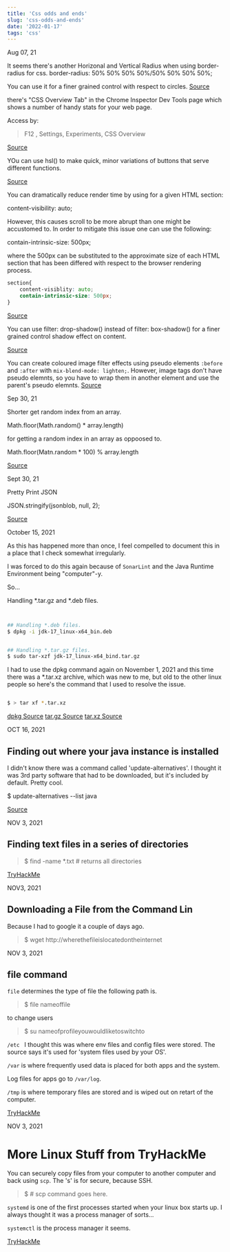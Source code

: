 ```yaml
---
title: 'Css odds and ends'
slug: 'css-odds-and-ends'
date: '2022-01-17'
tags: 'css'
---
```


Aug 07, 21

It seems there's another Horizonal and Vertical Radius when using border-radius for css.
border-radius: 50% 50% 50% 50%/50% 50% 50% 50%;

You can use it for a finer grained control with respect to circles.
[Source](https://egghead.io/lessons/css-use-the-border-radius-css-property-to-define-horizontal-and-vertical-radius)

there's "CSS Overview Tab" in the Chrome Inspector Dev Tools page which shows a number of handy stats for your web page.

Access by:

> F12 , Settings, Experiments, CSS Overview

[Source](https://egghead.io/lessons/chrome-devtools-explore-a-site-s-css-with-chrome-devtools-css-overview)


YOu can use hsl() to make quick, minor variations of buttons that serve different functions.

[Source](https://egghead.io/lessons/css-use-the-hsl-color-space-and-scoped-css-variables-to-prototype-ui-variants)


You can dramatically reduce render time by using for a given HTML section:

content-visibility: auto;

However, this causes scroll to be more abrupt than one might be accustomed to.  In order to mitigate this issue one can use the following: 

contain-intrinsic-size: 500px;

where the 500px can be substituted to the approximate size of each HTML section that has been differed with respect to the browser rendering process.

```css
section{
	content-visiblity: auto;
	contain-intrinsic-size: 500px;
}
```

[Source](https://egghead.io/lessons/css-use-content-visibility-auto-to-improve-initial-page-load-time)


You can use filter: drop-shadow() instead of filter: box-shadow() for a finer grained control shadow effect on content.

[Source](https://egghead.io/lessons/egghead-use-css-filter-to-create-a-drop-shadow)


You can create coloured image filter effects using pseudo elements `:before` and `:after` with `mix-blend-mode: lighten;`.
However, image tags don't have pseudo elemnts, so you have to wrap them in another element and use the parent's pseudo elemnts.
[Source](https://egghead.io/lessons/css-use-css-pseudo-elements-and-mix-blend-mode-to-create-a-duotone-style-effect)





Sep 30, 21

Shorter get random index from an array.

Math.floor(Math.random() * array.length)

for getting a random index in an array as oppoosed to.

Math.floor(Matn.random * 100) % array.length

[Source](https://egghead.io/lessons/next-js-request-notion-database-data-from-the-api-with-next-js)


Sept 30, 21

Pretty Print JSON 

JSON.stringify(jsonblob, null, 2);

[Source](https://egghead.io/lessons/next-js-request-notion-database-data-from-the-api-with-next-js)




October 15, 2021

As this has happened more than once, I feel compelled to document this in a place that I check somewhat irregularly.  

I was forced to do this again because of `SonarLint` and the Java Runtime Environment being "computer"-y.

So...

Handling *.tar.gz and *.deb files.



```bash


## Handling *.deb files.
$ dpkg -i jdk-17_linux-x64_bin.deb


## Handling *.tar.gz files.
$ sudo tar-xzf jdk-17_linux-x64_bind.tar.gz

```

I had to use the dpkg command again on November 1, 2021 and this time there was a *.tar.xz archive, which was new to me, but old to the other linux people so here's the command that I used to resolve the issue.

```bash

$ > tar xf *.tar.xz

```


[dpkg Source](https://help.ubuntu.com/kubuntu/desktopguide/C/manual-install.html)
[tar.gz Source](https://www.howtogeek.com/362203/what-is-a-tar.gz-file-and-how-do-i-open-it/)
[tar.xz Source](https://askubuntu.com/a/107976)



OCT 16, 2021
## Finding out where your java instance is installed


I didn't know there was a command called 'update-alternatives'.  I thought it was 3rd party software that had to be downloaded, but it's included by default.  Pretty cool.

$ update-alternatives --list java


[Source](https://askubuntu.com/a/772238)



NOV 3, 2021
## Finding text files in a series of directories

> $ find -name *.txt # returns all directories

[TryHackMe](https://tryhackme.com/room/linuxfundamentalspart1)

NOV3, 2021
## Downloading a File from the Command Lin

Because I had to google it a couple of days ago.  

> $ wget http://wherethefileislocatedontheinternet


NOV 3, 2021
## file command

`file` determines the type of file the following path is.

> $ file nameoffile


to change users 

> $ su nameofprofileyouwouldliketoswitchto


`/etc `
I thought this was where env files and config files were stored.  The source says it's used for 'system files used by your OS'.

`/var` is where frequently used data is placed for both apps and the system.

Log files for apps go to `/var/log`.

`/tmp` is where temporary files are stored and is wiped out on retart of the computer.

[TryHackMe](https://tryhackme.com/room/linuxfundamentalspart2)


NOV 3, 2021
# More Linux Stuff from TryHackMe

You can securely copy files from your computer to another computer and back using `scp`.  The 's' is for secure, because SSH.

> $ # scp command goes here.


`systemd` is one of the first processes started when your linux box starts up.  I always thought it was a process manager of sorts...  

`systemctl` is the process manager it seems.

[TryHackMe](https://tryhackme.com/room/linuxfundamentalspart3)